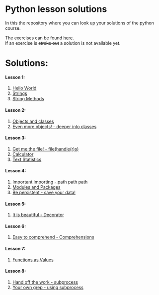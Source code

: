 # Python lesson solutions

In this the repository where you can look up your solutions of the python course.

The exercises can be found [here](http://fsr.github.io/python-lessons/).  
If an exercise is ~~stroke out~~ a solution is not available yet.

# Solutions:
#### Lesson 1:
1. [Hello World](01_getting_started/helloworld.py)
2. [Strings](01_getting_started/strings.py)
3. [String Methods](01_getting_started/string_methods.py)

#### Lesson 2:
1. [Objects and classes](02_objects_and_classes/objects_and_classes.py)
2. [Even more objects! - deeper into classes](02_objects_and_classes/more_objects.py)

#### Lesson 3:
1. [Get me the file! - file(handle(r)s)](03_builtins/file.py)
2. [Calculator](03_builtins/calculator.py)
3. [Text Statistics](03_builtins/text_stats.py)

#### Lesson 4:
1. [Important importing - path path path](04_modules_packages_pip/importing)
2. [Modules and Packages](04_modules_packages_pip/modules)
3. [Be persistent - save your data!](04_modules_packages_pip/persistence)

#### Lesson 5:
1. [It is beautiful - Decorator](05_decorators)

#### Lesson 6:
1. [Easy to comprehend - Comprehensions](06_comprehesions)

#### Lesson 7:
1. [Functions as Values](07_functions_advanced/funcsAsVals.py)

#### Lesson 8:
1. [Hand off the work - subprocess](08_process/subprocess_exercise.py)
2. [Your own grep - using subprocess](08_process/my_grep.py)
